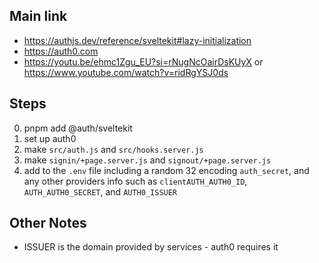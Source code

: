 ## Main link 
- https://authjs.dev/reference/sveltekit#lazy-initialization
- https://auth0.com
- https://youtu.be/ehmc1Zgu_EU?si=rNugNcOairDsKUyX or https://www.youtube.com/watch?v=ridRgYSJ0ds

## Steps
0. pnpm add @auth/sveltekit
1. set up auth0 
2. make ```src/auth.js``` and ```src/hooks.server.js```
3. make ```signin/+page.server.js``` and ```signout/+page.server.js```
4. add to the ```.env``` file including a random 32 encoding ```auth_secret```, and any other providers info such as ```clientAUTH_AUTH0_ID```, ```AUTH_AUTH0_SECRET```, and ```AUTH0_ISSUER```

## Other Notes
- ISSUER is the domain provided by services - auth0 requires it